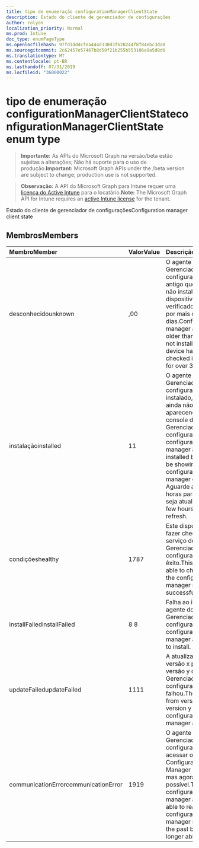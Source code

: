 ```yaml
---
title: tipo de enumeração configurationManagerClientState
description: Estado do cliente de gerenciador de configurações
author: rolyon
localization_priority: Normal
ms.prod: Intune
doc_type: enumPageType
ms.openlocfilehash: 97fd1dddcfea444d330d3f620244f8f84ebc3da0
ms.sourcegitcommit: 2c62457e57467b8d50f21b255b553106a9a5d8d6
ms.translationtype: MT
ms.contentlocale: pt-BR
ms.lasthandoff: 07/31/2019
ms.locfileid: "36000022"
---
```

# <a name="configurationmanagerclientstate-enum-type"></a><span data-ttu-id="6e457-103">tipo de enumeração configurationManagerClientState</span><span class="sxs-lookup"><span data-stu-id="6e457-103">configurationManagerClientState enum type</span></span>

> <span data-ttu-id="6e457-104">**Importante:** As APIs do Microsoft Graph na versão/beta estão sujeitas a alterações; Não há suporte para o uso de produção.</span><span class="sxs-lookup"><span data-stu-id="6e457-104">**Important:** Microsoft Graph APIs under the /beta version are subject to change; production use is not supported.</span></span>

> <span data-ttu-id="6e457-105">**Observação:** A API do Microsoft Graph para Intune requer uma [licença do Active Intune](https://go.microsoft.com/fwlink/?linkid=839381) para o locatário.</span><span class="sxs-lookup"><span data-stu-id="6e457-105">**Note:** The Microsoft Graph API for Intune requires an [active Intune license](https://go.microsoft.com/fwlink/?linkid=839381) for the tenant.</span></span>

<span data-ttu-id="6e457-106">Estado do cliente de gerenciador de configurações</span><span class="sxs-lookup"><span data-stu-id="6e457-106">Configuration manager client state</span></span>

## <a name="members"></a><span data-ttu-id="6e457-107">Membros</span><span class="sxs-lookup"><span data-stu-id="6e457-107">Members</span></span>
|<span data-ttu-id="6e457-108">Membro</span><span class="sxs-lookup"><span data-stu-id="6e457-108">Member</span></span>|<span data-ttu-id="6e457-109">Valor</span><span class="sxs-lookup"><span data-stu-id="6e457-109">Value</span></span>|<span data-ttu-id="6e457-110">Descrição</span><span class="sxs-lookup"><span data-stu-id="6e457-110">Description</span></span>|
|:---|:---|:---|
|<span data-ttu-id="6e457-111">desconhecido</span><span class="sxs-lookup"><span data-stu-id="6e457-111">unknown</span></span>|<span data-ttu-id="6e457-112">,0</span><span class="sxs-lookup"><span data-stu-id="6e457-112">0</span></span>|<span data-ttu-id="6e457-113">O agente do Gerenciador de configurações é mais antigo que 1806 ou não instalado ou este dispositivo não foi verificado no Intune por mais de 30 dias.</span><span class="sxs-lookup"><span data-stu-id="6e457-113">Configuration manager agent is older than 1806 or not installed or this device has not checked into Intune for over 30 days.</span></span>|
|<span data-ttu-id="6e457-114">instalação</span><span class="sxs-lookup"><span data-stu-id="6e457-114">installed</span></span>|<span data-ttu-id="6e457-115">1</span><span class="sxs-lookup"><span data-stu-id="6e457-115">1</span></span>|<span data-ttu-id="6e457-116">O agente do Gerenciador de configurações está instalado, mas talvez ainda não esteja aparecendo no console do Gerenciador de configurações.</span><span class="sxs-lookup"><span data-stu-id="6e457-116">The configuration manager agent is installed but may not be showing up in the configuration manager console yet.</span></span> <span data-ttu-id="6e457-117">Aguarde algumas horas para que ele seja atualizado.</span><span class="sxs-lookup"><span data-stu-id="6e457-117">Wait a few hours for it to refresh.</span></span>|
|<span data-ttu-id="6e457-118">condições</span><span class="sxs-lookup"><span data-stu-id="6e457-118">healthy</span></span>|<span data-ttu-id="6e457-119">178</span><span class="sxs-lookup"><span data-stu-id="6e457-119">7</span></span>|<span data-ttu-id="6e457-120">Este dispositivo pôde fazer check-in com o serviço do Gerenciador de configurações com êxito.</span><span class="sxs-lookup"><span data-stu-id="6e457-120">This device was able to check in with the configuration manager service successfully.</span></span>|
|<span data-ttu-id="6e457-121">installFailed</span><span class="sxs-lookup"><span data-stu-id="6e457-121">installFailed</span></span>|<span data-ttu-id="6e457-122">8 </span><span class="sxs-lookup"><span data-stu-id="6e457-122">8</span></span>|<span data-ttu-id="6e457-123">Falha ao instalar o agente do Gerenciador de configurações.</span><span class="sxs-lookup"><span data-stu-id="6e457-123">The configuration manager agent failed to install.</span></span>|
|<span data-ttu-id="6e457-124">updateFailed</span><span class="sxs-lookup"><span data-stu-id="6e457-124">updateFailed</span></span>|<span data-ttu-id="6e457-125">11</span><span class="sxs-lookup"><span data-stu-id="6e457-125">11</span></span>|<span data-ttu-id="6e457-126">A atualização da versão x para a versão y do agente do Gerenciador de configuração falhou.</span><span class="sxs-lookup"><span data-stu-id="6e457-126">The update from version x to version y of the configuration manager agent failed.</span></span> |
|<span data-ttu-id="6e457-127">communicationError</span><span class="sxs-lookup"><span data-stu-id="6e457-127">communicationError</span></span>|<span data-ttu-id="6e457-128">19</span><span class="sxs-lookup"><span data-stu-id="6e457-128">19</span></span>|<span data-ttu-id="6e457-129">O agente do Gerenciador de configurações pôde acessar o serviço do Configuration Manager no passado, mas agora não é mais possível.</span><span class="sxs-lookup"><span data-stu-id="6e457-129">The configuration manager agent was able to reach the configuration manager service in the past but is now no longer able to.</span></span> |





